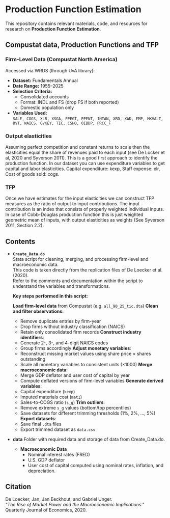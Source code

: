 # Production Function Estimation

This repository contains relevant materials, code, and resources for research on **Production Function Estimation**.

## Compustat data, Production Functions and TFP

### **Firm-Level Data (Compustat North America)**
Accessed via WRDS (through UvA library):
- **Dataset:** Fundamentals Annual
- **Date Range:** 1955–2025
- **Selection Criteria:**
  - Consolidated accounts
  - Format: INDL and FS (drop FS if both reported)
  - Domestic population only
- **Variables Used:**  
  `SALE, COGS, XLR, XSGA, PPEGT, PPENT, INTAN, XRD, XAD, EMP, MKVALT, DVT, NAICS, GVKEY, TIC, CSHO, OIBDP, PRCC_F`


### **Output elasticities**
Assuming perfect competition and constant returns to scale then the elasticities equal the share of revenues paid to each input (see De Locker et al, 2020 and Syverson 2011). This is a good first approach to identify the production function. In our dataset you can use expenditure variables to get capital and labor elasticities. Capital expenditure: kexp, Staff expense: xlr, Cost of goods sold: cogs.

### **TFP**
Once we have estimates for the input elasticities we can construct TFP measures as the ratio of output to input contributions. The input contribution is an index that consists of properly weighted individual inputs. In case of Cobb-Douglas production function this is just weighted geometric mean of inputs, with output elasticities as weights (See Syverson 2011, Section 2.2).


## Contents

- **`Create_Data.do`**  
  Stata script for cleaning, merging, and processing firm-level and macroeconomic data.  
  This code is taken directly from the replication files of De Loecker et al. (2020).  
  Refer to the comments and documentation within the script to understand the variables and transformations.

  **Key steps performed in this script:**

     **Load firm-level data** from Compustat (e.g. `all_90_25_tic.dta`)
     **Clean and filter observations:**
     - Remove duplicate entries by firm-year
     - Drop firms without industry classification (NAICS)
     - Retain only consolidated firm records
     **Construct industry identifiers**:
     - Generate 2-, 3-, and 4-digit NAICS codes
     - Group firms accordingly
    **Adjust monetary variables**:
     - Reconstruct missing market values using share price × shares outstanding
     - Scale all monetary variables to consistent units (×1000)
    **Merge macroeconomic data**:
     - Merge GDP deflator and user cost of capital by year
     - Compute deflated versions of firm-level variables
    **Generate derived variables**:
     - Capital expenditure (`kexp`)
     - Imputed materials cost (`mat1`)
     - Sales-to-COGS ratio (`s_g`)
    **Trim outliers**:
     - Remove extreme `s_g` values (bottom/top percentiles)
     - Save datasets for different trimming thresholds (1%, 2%, ..., 5%)
    **Export datasets**:
     - Save final `.dta` files
     - Export trimmed dataset as `data.csv`

- **data**
  Folder with required data and storage of data from Create_Data.do.
  - **Macroeconomic Data**
    - Nominal interest rates (FRED)
    - U.S. GDP deflator
    - User cost of capital computed using nominal rates, inflation, and depreciation.

## Citation

De Loecker, Jan, Jan Eeckhout, and Gabriel Unger.  
*"The Rise of Market Power and the Macroeconomic Implications."*  
Quarterly Journal of Economics, 2020.
